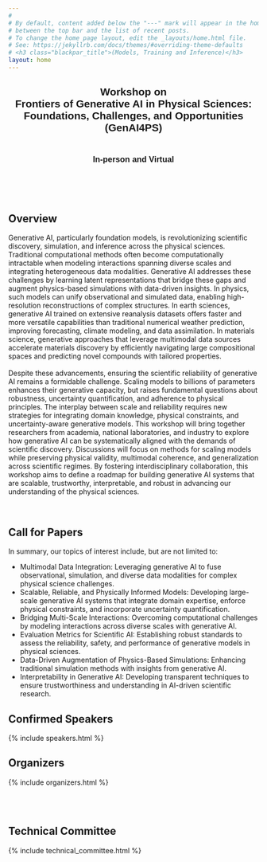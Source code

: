 ```yaml
---
#
# By default, content added below the "---" mark will appear in the home page
# between the top bar and the list of recent posts.
# To change the home page layout, edit the _layouts/home.html file.
# See: https://jekyllrb.com/docs/themes/#overriding-theme-defaults
# <h3 class="blackpar_title">(Models, Training and Inference)</h3>
layout: home
---
```

<div style="font-family: 'Source Sans Pro', sans-serif; background: url('/images/banner_no_text.png') no-repeat; background-size: cover; user-select: none;">
	<center>
		<h2 class="blackpar_title" >Workshop on<br>Frontiers of Generative AI in Physical Sciences: Foundations, Challenges, and Opportunities (GenAI4PS)</h2>
		<h3 class="blackpar_title"> <br> <b>In-person</b>  and <b>Virtual</b> </h3>
	</center>
</div>
<br>
<!-- <div class="alert alert-danger" role="alert">
	<center>
		<i class="bi bi-info-circle"></i>
		<br>
		<b>The latest version of the worshop (NeurIPS ENLSP 2024) is out, you can check it on the new <a href="https://neurips2024-enlsp.github.io/">website</a>.</b>
	</center>
</div> -->
<br>
<!-- <p>
The second version of the Efficient Natural Language and Speech Processing (ENLSP-II) workshop focuses on fundamental and challenging problems to make natural language and speech processing (especially pre-trained models) more efficient in terms of <b>Data, Model, Training, and Inference</b>. The workshop program offers an interactive platform for gathering different experts and talents from academia and industry through invited talks, panel discussion, paper submissions, reviews, interactive posters, oral presentations and a mentorship program. This will be a unique opportunity to address the efficiency issues of current models, build connections, exchange ideas and brainstorm solutions, and foster future collaborations. The topics of this workshop can be of interest for people working on general machine learning, deep learning, optimization, theory and NLP & Speech applications.
</p> -->

<br>

<!--
<div class="alert alert-danger" role="alert">
  <h4>Mentoring sessions announcement</h4>
  <p>
  The deadline for submitting papers to our second version of the Efficient Natural Language and Speech Processing (ENLSP-II) workshop is 25th of September. For that we will be scheduling two mentioring online sessions to answer your questions. Please join us:
  <br>
  <ul>
	<li>Tuesday the 6th of September 2022 from 10PM to 11PM (UTC-04:00)</li>
	<li>Wednesday the 7th of September 2022 from 9AM to 10AM (UTC-04:00)</li>
	<li>Tuesday the 13th of September 2022 from 10PM to 11PM (UTC-04:00): <a href="https://welink.zhumu.com/j/134854021">link</a></li>
	<li>Wednesday the 14th of September 2022 from 9AM to 10AM (UTC-04:00): <a href="https://welink.zhumu.com/j/130263276">link</a></li>
  </ul>
  </p>
</div>

<br>
-->

<h2 class="blackpar_title" id="overview">Overview</h2>
<p>
Generative AI, particularly foundation models, is revolutionizing scientific discovery, simulation, and inference across the physical sciences. Traditional computational methods often become computationally intractable when modeling interactions spanning diverse scales and integrating heterogeneous data modalities. Generative AI addresses these challenges by learning latent representations that bridge these gaps and augment physics-based simulations with data-driven insights. In physics, such models can unify observational and simulated data, enabling high-resolution reconstructions of complex structures. In earth sciences, generative AI trained on extensive reanalysis datasets offers faster and more versatile capabilities than traditional numerical weather prediction, improving forecasting, climate modeling, and data assimilation. In materials science, generative approaches that leverage multimodal data sources accelerate materials discovery by efficiently navigating large compositional spaces and predicting novel compounds with tailored properties.
<br><br>
Despite these advancements, ensuring the scientific reliability of generative AI remains a formidable challenge. Scaling models to billions of parameters enhances their generative capacity, but raises fundamental questions about robustness, uncertainty quantification, and adherence to physical principles. The interplay between scale and reliability requires new strategies for integrating domain knowledge, physical constraints, and uncertainty-aware generative models. This workshop will bring together researchers from academia, national laboratories, and industry to explore how generative AI can be systematically aligned with the demands of scientific discovery. Discussions will focus on methods for scaling models while preserving physical validity, multimodal coherence, and generalization across scientific regimes. By fostering interdisciplinary collaboration, this workshop aims to define a roadmap for building generative AI systems that are scalable, trustworthy, interpretable, and robust in advancing our understanding of the physical sciences.
</p>
<br>
<!-- Call for Papers -->
<h2 class="blackpar_title" id="call_for_papers">Call for Papers</h2>
In summary, our topics of interest include, but are not limited to:
<br>
<ul>
	<li>Multimodal Data Integration: Leveraging generative AI to fuse observational, simulation, and diverse data modalities for complex physical science challenges.</li>
    <li>Scalable, Reliable, and Physically Informed Models: Developing large-scale generative AI systems that integrate domain expertise, enforce physical constraints, and incorporate uncertainty quantification.</li>
	<li>Bridging Multi-Scale Interactions: Overcoming computational challenges by modeling interactions across diverse scales with generative AI.</li>
	<li>Evaluation Metrics for Scientific AI: Establishing robust standards to assess the reliability, safety, and performance of generative models in physical sciences.</li>
	<li>Data-Driven Augmentation of Physics-Based Simulations: Enhancing traditional simulation methods with insights from generative AI.</li>
	<li>Interpretability in Generative AI: Developing transparent techniques to ensure trustworthiness and understanding in AI-driven scientific research.</li>
</ul>


<!--Confirmed Speakers-->
<h2 class="blackpar_title" id="speakers">Confirmed Speakers</h2>
<p>
{% include speakers.html %}
</p>


<!-- <h2 class="blackpar_title" id="speakers">Industrial Panelists</h2>
<p>
{% include panelists.html %}
</p> -->

<!-- Schedule -->
<!-- <h2 class="blackpar_title" id="schedule">Schedule (New Orleans Time Zone)</h2>
<p>
{% include schedule.html %}
</p> -->

<!-- Organizers -->
<h2 class="blackpar_title" id="organizers">Organizers</h2>
<p>
{% include organizers.html %}
</p>

<!-- <h2 class="blackpar_title" id="Organizers">Volunteers</h2>
<div class="row_perso">
	<div class="card_perso column_perso justify-content-center" style="margin-left:24%;">
	  <img src="/images/khalil_bibi.png" alt="Khalil Bibi" class="img_card_perso">
	  <div class="container_perso" >
		<center>
		<h6>
			<b>Khalil Bibi</b>
			<br>
			Huawei Noah's Ark Lab
		</h6>
		</center>
	  </div>
	</div>
	<div class="card_perso column_perso">
	  <img src="/images/Soheila.png" alt="Soheila Samiee" class="img_card_perso">
	  <div class="container_perso">
		<center>
		<h6>
			<b>Soheila Samiee</b>
			<br>
			BASF
		</h6>
		</center>
	  </div>
	</div>
</div> -->


<br><br>

<!-- Technical Committee -->
<h2 class="blackpar_title" id="technical_committee">Technical Committee</h2>
<p>
{% include technical_committee.html %}
</p>
<br><br>

<!-- <h2 class="blackpar_title">Platinium Sponsor</h2>
<div class="row">
	<div class="col">
		<center>
			<img src="/images/huawei_logo.png">
		</center>
	</div>
	<div class="col">
		<center>
			<img src="/images/noahs_ark_lab_logo.png" width="250px">
		</center>
	</div>
</div>

<h2 class="blackpar_title">Gold Sponsor</h2>
<div class="row">
	<div class="col">
		<center>
			<img src="/images/BASF_logo.png" width="250px">
		</center>
	</div>
	<div class="col">
		<center>
			<img src="/images/rbc_logo.svg" width="250px">
		</center>
	</div>
</div> -->
